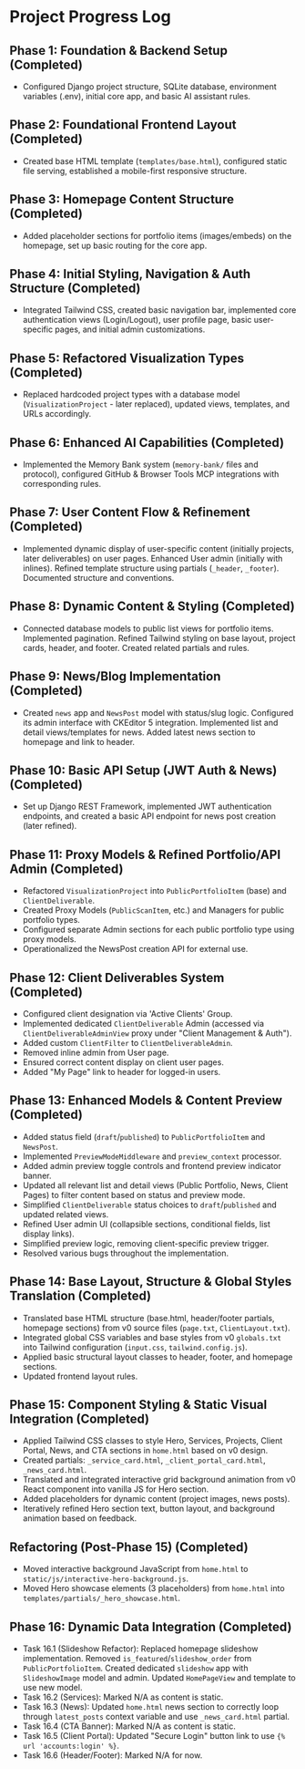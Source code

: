 # Project Progress Log

## Phase 1: Foundation & Backend Setup (Completed)
- Configured Django project structure, SQLite database, environment variables (.env), initial core app, and basic AI assistant rules.

## Phase 2: Foundational Frontend Layout (Completed)
- Created base HTML template (`templates/base.html`), configured static file serving, established a mobile-first responsive structure.

## Phase 3: Homepage Content Structure (Completed)
- Added placeholder sections for portfolio items (images/embeds) on the homepage, set up basic routing for the core app.

## Phase 4: Initial Styling, Navigation & Auth Structure (Completed)
- Integrated Tailwind CSS, created basic navigation bar, implemented core authentication views (Login/Logout), user profile page, basic user-specific pages, and initial admin customizations.

## Phase 5: Refactored Visualization Types (Completed)
- Replaced hardcoded project types with a database model (`VisualizationProject` - later replaced), updated views, templates, and URLs accordingly.

## Phase 6: Enhanced AI Capabilities (Completed)
- Implemented the Memory Bank system (`memory-bank/` files and protocol), configured GitHub & Browser Tools MCP integrations with corresponding rules.

## Phase 7: User Content Flow & Refinement (Completed)
- Implemented dynamic display of user-specific content (initially projects, later deliverables) on user pages. Enhanced User admin (initially with inlines). Refined template structure using partials (`_header`, `_footer`). Documented structure and conventions.

## Phase 8: Dynamic Content & Styling (Completed)
- Connected database models to public list views for portfolio items. Implemented pagination. Refined Tailwind styling on base layout, project cards, header, and footer. Created related partials and rules.

## Phase 9: News/Blog Implementation (Completed)
- Created `news` app and `NewsPost` model with status/slug logic. Configured its admin interface with CKEditor 5 integration. Implemented list and detail views/templates for news. Added latest news section to homepage and link to header.

## Phase 10: Basic API Setup (JWT Auth & News) (Completed)
- Set up Django REST Framework, implemented JWT authentication endpoints, and created a basic API endpoint for news post creation (later refined).

## Phase 11: Proxy Models & Refined Portfolio/API Admin (Completed)
- Refactored `VisualizationProject` into `PublicPortfolioItem` (base) and `ClientDeliverable`. 
- Created Proxy Models (`PublicScanItem`, etc.) and Managers for public portfolio types.
- Configured separate Admin sections for each public portfolio type using proxy models.
- Operationalized the NewsPost creation API for external use.

## Phase 12: Client Deliverables System (Completed)
- Configured client designation via 'Active Clients' Group.
- Implemented dedicated `ClientDeliverable` Admin (accessed via `ClientDeliverableAdminView` proxy under "Client Management & Auth").
- Added custom `ClientFilter` to `ClientDeliverableAdmin`.
- Removed inline admin from User page.
- Ensured correct content display on client user pages.
- Added "My Page" link to header for logged-in users.

## Phase 13: Enhanced Models & Content Preview (Completed)
- Added status field (`draft`/`published`) to `PublicPortfolioItem` and `NewsPost`.
- Implemented `PreviewModeMiddleware` and `preview_context` processor.
- Added admin preview toggle controls and frontend preview indicator banner.
- Updated all relevant list and detail views (Public Portfolio, News, Client Pages) to filter content based on status and preview mode.
- Simplified `ClientDeliverable` status choices to `draft`/`published` and updated related views.
- Refined User admin UI (collapsible sections, conditional fields, list display links).
- Simplified preview logic, removing client-specific preview trigger.
- Resolved various bugs throughout the implementation.

## Phase 14: Base Layout, Structure & Global Styles Translation (Completed)
- Translated base HTML structure (base.html, header/footer partials, homepage sections) from v0 source files (`page.txt`, `ClientLayout.txt`).
- Integrated global CSS variables and base styles from v0 `globals.txt` into Tailwind configuration (`input.css`, `tailwind.config.js`).
- Applied basic structural layout classes to header, footer, and homepage sections.
- Updated frontend layout rules.

## Phase 15: Component Styling & Static Visual Integration (Completed)
- Applied Tailwind CSS classes to style Hero, Services, Projects, Client Portal, News, and CTA sections in `home.html` based on v0 design.
- Created partials: `_service_card.html`, `_client_portal_card.html`, `_news_card.html`.
- Translated and integrated interactive grid background animation from v0 React component into vanilla JS for Hero section.
- Added placeholders for dynamic content (project images, news posts).
- Iteratively refined Hero section text, button layout, and background animation based on feedback.

## Refactoring (Post-Phase 15) (Completed)
- Moved interactive background JavaScript from `home.html` to `static/js/interactive-hero-background.js`.
- Moved Hero showcase elements (3 placeholders) from `home.html` into `templates/partials/_hero_showcase.html`.

## Phase 16: Dynamic Data Integration (Completed)
- Task 16.1 (Slideshow Refactor): Replaced homepage slideshow implementation. Removed `is_featured`/`slideshow_order` from `PublicPortfolioItem`. Created dedicated `slideshow` app with `SlideshowImage` model and admin. Updated `HomePageView` and template to use new model.
- Task 16.2 (Services): Marked N/A as content is static.
- Task 16.3 (News): Updated `home.html` news section to correctly loop through `latest_posts` context variable and use `_news_card.html` partial.
- Task 16.4 (CTA Banner): Marked N/A as content is static.
- Task 16.5 (Client Portal): Updated "Secure Login" button link to use `{% url 'accounts:login' %}`.
- Task 16.6 (Header/Footer): Marked N/A for now.


